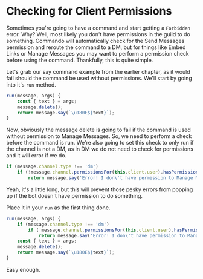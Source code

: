 # Checking for Client Permissions

Sometimes you're going to have a command and start getting a `Forbidden` error. Why? Well, most likely you don't have permissions in the guild to do something. Commando will automatically check for the Send Messages permission and reroute the command to a DM, but for things like Embed Links or Manage Messages you may want to perform a permission check before using the command. Thankfully, this is quite simple.

Let's grab our say command example from the earlier chapter, as it would fail should the command be used without permissions. We'll start by going into it's `run` method.

```js
run(message, args) {
    const { text } = args;
    message.delete();
    return message.say(`\u180E${text}`);
}
```

Now, obviously the message delete is going to fail if the command is used without permission to Manage Messages. So, we need to perform a check before the command is run. We're also going to set this check to only run if the channel is not a DM, as in DM we do not need to check for permissions and it will error if we do.

```js
if (message.channel.type !== 'dm')
    if (!message.channel.permissionsFor(this.client.user).hasPermission('MANAGE_MESSAGES'))
        return message.say('Error! I don\'t have permission to Manage Messages!');
```

Yeah, it's a little long, but this will prevent those pesky errors from popping up if the bot doesn't have permission to do something.

Place it in your `run` as the first thing done.

```js
run(message, args) {
    if (message.channel.type !== 'dm')
        if (!message.channel.permissionsFor(this.client.user).hasPermission('MANAGE_MESSAGES'))
            return message.say('Error! I don\'t have permission to Manage Messages!');
    const { text } = args;
    message.delete();
    return message.say(`\u180E${text}`);
}
```

Easy enough.

